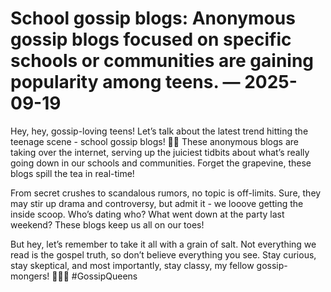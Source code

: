 # School gossip blogs: Anonymous gossip blogs focused on specific schools or communities are gaining popularity among teens. — 2025-09-19

Hey, hey, gossip-loving teens! Let’s talk about the latest trend hitting the teenage scene - school gossip blogs! 📣📣 These anonymous blogs are taking over the internet, serving up the juiciest tidbits about what’s really going down in our schools and communities. Forget the grapevine, these blogs spill the tea in real-time!

From secret crushes to scandalous rumors, no topic is off-limits. Sure, they may stir up drama and controversy, but admit it - we looove getting the inside scoop. Who’s dating who? What went down at the party last weekend? These blogs keep us all on our toes!

But hey, let’s remember to take it all with a grain of salt. Not everything we read is the gospel truth, so don’t believe everything you see. Stay curious, stay skeptical, and most importantly, stay classy, my fellow gossip-mongers! 🕵️‍♀️💅 #GossipQueens